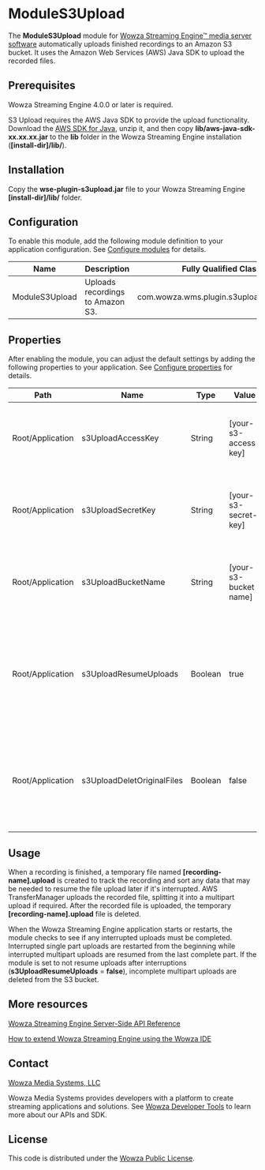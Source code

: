 # ModuleS3Upload
The **ModuleS3Upload** module for [Wowza Streaming Engine™ media server software](https://www.wowza.com/products/streaming-engine) automatically uploads finished recordings to an Amazon S3 bucket. It uses the Amazon Web Services (AWS) Java SDK to upload the recorded files.

## Prerequisites
Wowza Streaming Engine 4.0.0 or later is required.

S3 Upload requires the AWS Java SDK to provide the upload functionality. Download the [AWS SDK for Java](http://aws.amazon.com/sdk-for-java/), unzip it, and then copy **lib/aws-java-sdk-xx.xx.xx.jar** to the **lib** folder in the Wowza Streaming Engine installation (**[install-dir]/lib/**).

## Installation
Copy the **wse-plugin-s3upload.jar** file to your Wowza Streaming Engine **[install-dir]/lib/** folder.

## Configuration
To enable this module, add the following module definition to your application configuration. See [Configure modules](https://www.wowza.com/forums/content.php?625-How-to-get-started-as-a-Wowza-Streaming-Engine-Manager-administrator#configModules) for details.

**Name** | **Description** | **Fully Qualified Class Name**
-----|-------------|---------------------------
ModuleS3Upload | Uploads recordings to Amazon S3. | com.wowza.wms.plugin.s3upload.ModuleS3Upload

## Properties
After enabling the module, you can adjust the default settings by adding the following properties to your application. See [Configure properties](https://www.wowza.com/forums/content.php?625-How-to-get-started-as-a-Wowza-Streaming-Engine-Manager-administrator#configProperties) for details.

**Path** | **Name** | **Type** | **Value** | **Notes**
-----|------|------|-------|------
Root/Application | s3UploadAccessKey | String | [your-s3-access-key] | The S3 access key for your AWS account. (default: not set)
Root/Application | s3UploadSecretKey | String | [your-s3-secret-key] | The S3 secret key for your AWS account. (default: not set)
Root/Application | s3UploadBucketName | String | [your-s3-bucket name] | The S3 bucket that you'll upload the files to. (default: not set)
Root/Application | s3UploadResumeUploads | Boolean | true | Specifies if interrupted file uploads should resume after a restart. (default: **true**)
Root/Application | s3UploadDeletOriginalFiles | Boolean | false | Specifies if the original files should be deleted after uploading. (default: **false**)

## Usage
When a recording is finished, a temporary file named **[recording-name].upload** is created to track the recording and sort any data that may be needed to resume the file upload later if it's interrupted. AWS TransferManager uploads the recorded file, splitting it into a multipart upload if required. After the recorded file is uploaded, the temporary **[recording-name].upload** file is deleted.

When the Wowza Streaming Engine application starts or restarts, the module checks to see if any interrupted uploads must be completed. Interrupted single part uploads are restarted from the beginning while interrupted multipart uploads are resumed from the last complete part. If the module is set to not resume uploads after interruptions (**s3UploadResumeUploads** = **false**), incomplete multipart uploads are deleted from the S3 bucket.

## More resources
[Wowza Streaming Engine Server-Side API Reference](https://www.wowza.com/resources/WowzaStreamingEngine_ServerSideAPI.pdf)

[How to extend Wowza Streaming Engine using the Wowza IDE](https://www.wowza.com/forums/content.php?759-How-to-extend-Wowza-Streaming-Engine-using-the-Wowza-IDE)

## Contact
[Wowza Media Systems, LLC](https://www.wowza.com/contact)

Wowza Media Systems provides developers with a platform to create streaming applications and solutions. See [Wowza Developer Tools](https://www.wowza.com/resources/developers) to learn more about our APIs and SDK.

## License
This code is distributed under the [Wowza Public License](https://github.com/WowzaMediaSystems/wse-plugin-s3upload/blob/master/LICENSE.txt).
